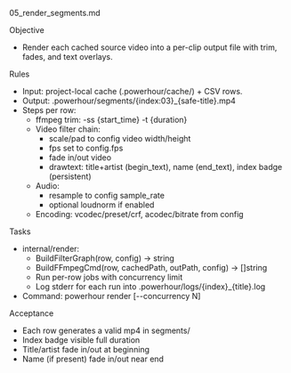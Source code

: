 05_render_segments.md

Objective
- Render each cached source video into a per-clip output file with trim, fades, and text overlays.

Rules
- Input: project-local cache (.powerhour/cache/) + CSV rows.
- Output: .powerhour/segments/{index:03}_{safe-title}.mp4
- Steps per row:
  - ffmpeg trim: -ss {start_time} -t {duration}
  - Video filter chain:
    - scale/pad to config video width/height
    - fps set to config.fps
    - fade in/out video
    - drawtext: title+artist (begin_text), name (end_text), index badge (persistent)
  - Audio:
    - resample to config sample_rate
    - optional loudnorm if enabled
  - Encoding: vcodec/preset/crf, acodec/bitrate from config

Tasks
- internal/render:
  - BuildFilterGraph(row, config) -> string
  - BuildFFmpegCmd(row, cachedPath, outPath, config) -> []string
  - Run per-row jobs with concurrency limit
  - Log stderr for each run into .powerhour/logs/{index}_{title}.log
- Command: powerhour render [--concurrency N]

Acceptance
- Each row generates a valid mp4 in segments/
- Index badge visible full duration
- Title/artist fade in/out at beginning
- Name (if present) fade in/out near end
